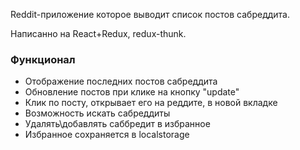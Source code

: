 Reddit-приложение которое выводит список постов сабреддита.

Написанно на React+Redux, redux-thunk.

### Функционал
- Отображение последних постов сабреддита
- Обновление постов при клике на кнопку "update"
- Клик по посту, открывает его на реддите, в новой вкладке 
- Возможность искать сабреддиты
- Удалять\добавлять саббредит в избранное
- Избранное сохраняется в localstorage